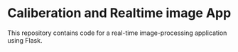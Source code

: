 # Caliberation and Realtime image App

This repository contains code for a real-time image-processing application using Flask.

